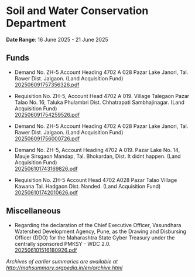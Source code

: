 # Soil and Water Conservation Department

**Date Range**: 16 June 2025 - 21 June 2025


## Funds
- Demand No. ZH-5 Account Heading 4702 A 028 Pazar Lake Janori, Tal. Rawer Dist. Jalgaon. (Land Acquisition Fund)\
  [202506091757356326.pdf](https://gr.maharashtra.gov.in/Site/Upload/Government%20Resolutions/English/202506091757356326.pdf)

- Requisition No. ZH-5, Account Head 4702 A 019. Village Talegaon Pazar Talao No. 16, Taluka Phulambri Dist. Chhatrapati Sambhajinagar. (Land Acquisition Fund)\
  [202506091754259526.pdf](https://gr.maharashtra.gov.in/Site/Upload/Government%20Resolutions/English/202506091754259526.pdf)

- Demand No. ZH-5 Account Heading 4702 A 028 Pazar Lake Janori, Tal. Rawer Dist. Jalgaon. (Land Acquisition Fund)\
  [202506091756000726.pdf](https://gr.maharashtra.gov.in/Site/Upload/Government%20Resolutions/English/202506091756000726.pdf)

- Demand No. ZH-5, Account Heading 4702 A 019. Pazar Lake No. 14, Mauje Sirsgaon Mandap, Tal. Bhokardan, Dist. It didnt happen. (Land Acquisition Fund)\
  [202506101743169826.pdf](https://gr.maharashtra.gov.in/Site/Upload/Government%20Resolutions/English/202506101743169826.pdf)

- Requisition No. ZH-5 Account Head 4702 A028 Pazar Talao Village Kawana Tal. Hadgaon Dist. Nanded. (Land Acquisition Fund)\
  [202506101742010626.pdf](https://gr.maharashtra.gov.in/Site/Upload/Government%20Resolutions/English/202506101742010626.pdf)

## Miscellaneous
- Regarding the declaration of the Chief Executive Officer, Vasundhara Watershed Development Agency, Pune, as the Drawing and Disbursing Officer (DDO) for the Maharashtra State Cyber Treasury under the centrally sponsored PMKSY - WDC 2.0.\
  [202506101516180926.pdf](https://gr.maharashtra.gov.in/Site/Upload/Government%20Resolutions/English/202506101516180926.pdf)


*Archives of earlier summaries are available at http://mahsummary.orgpedia.in/en/archive.html*